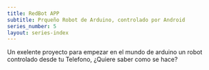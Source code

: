 ```yaml
---
title: RedBot APP
subtitle: Prqueño Robot de Arduino, controlado por Android
series_number: 5
layout: series-index
---
```


Un exelente proyecto para empezar en el mundo de arduino un robot controlado desde tu Telefono, ¿Quiere saber como se hace?
